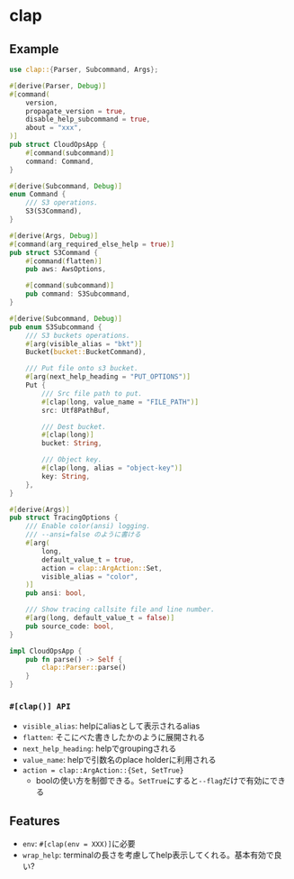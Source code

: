 # clap

## Example

```rust
use clap::{Parser, Subcommand, Args};

#[derive(Parser, Debug)]
#[command(
    version, 
    propagate_version = true,
    disable_help_subcommand = true,
    about = "xxx",
)]
pub struct CloudOpsApp {
    #[command(subcommand)]
    command: Command,
}

#[derive(Subcommand, Debug)]
enum Command {
    /// S3 operations.
    S3(S3Command),
}

#[derive(Args, Debug)]
#[command(arg_required_else_help = true)]
pub struct S3Command {
    #[command(flatten)]
    pub aws: AwsOptions,

    #[command(subcommand)]
    pub command: S3Subcommand,
}

#[derive(Subcommand, Debug)]
pub enum S3Subcommand {
    /// S3 buckets operations.
    #[arg(visible_alias = "bkt")]
    Bucket(bucket::BucketCommand),

    /// Put file onto s3 bucket.
    #[arg(next_help_heading = "PUT_OPTIONS")]
    Put {
        /// Src file path to put.
        #[clap(long, value_name = "FILE_PATH")]
        src: Utf8PathBuf,

        /// Dest bucket.
        #[clap(long)]
        bucket: String,

        /// Object key.
        #[clap(long, alias = "object-key")]
        key: String,
    },
}

#[derive(Args)]
pub struct TracingOptions {
    /// Enable color(ansi) logging.
    /// --ansi=false のように書ける
    #[arg(
        long,
        default_value_t = true,
        action = clap::ArgAction::Set,
        visible_alias = "color",
    )]
    pub ansi: bool,

    /// Show tracing callsite file and line number.
    #[arg(long, default_value_t = false)]
    pub source_code: bool,
}

impl CloudOpsApp {
    pub fn parse() -> Self {
        clap::Parser::parse()
    }
}
```

### `#[clap()] API`

* `visible_alias`: helpにaliasとして表示されるalias
* `flatten`: そこにべた書きしたかのように展開される
* `next_help_heading`: helpでgroupingされる
* `value_name`: helpで引数名のplace holderに利用される
* `action = clap::ArgAction::{Set, SetTrue}`
  * boolの使い方を制御できる。`SetTrue`にすると`--flag`だけで有効にできる

## Features

* `env`: `#[clap(env = XXX)]`に必要
* `wrap_help`: terminalの長さを考慮してhelp表示してくれる。基本有効で良い?
